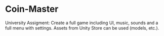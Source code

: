# Coin-Master
University Assigment: Create a full game including UI, music, sounds and a full menu with settings. Assets from Unity Store can be used (models, etc.).
